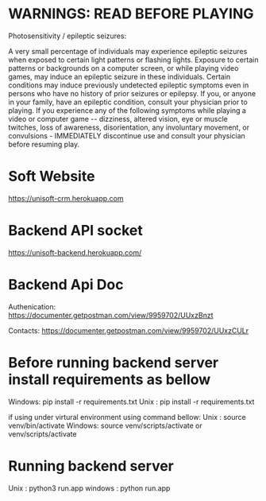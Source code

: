 # WARNINGS: READ BEFORE PLAYING

Photosensitivity / epileptic seizures:

A very small percentage of individuals may experience epileptic seizures when exposed to certain light patterns or flashing lights. Exposure to certain patterns or backgrounds on a computer screen, or while playing video games, may induce an epileptic seizure in these individuals. Certain conditions may induce previously undetected epileptic symptoms even in persons who have no history of prior seizures or epilepsy. If you, or anyone in your family, have an epileptic condition, consult your physician prior to playing. If you experience any of the following symptoms while playing a video or computer game -- dizziness, altered vision, eye or muscle twitches, loss of awareness, disorientation, any involuntary movement, or convulsions - IMMEDIATELY discontinue use and consult your physician before resuming play.

# Soft Website
https://unisoft-crm.herokuapp.com

# Backend API socket
https://unisoft-backend.herokuapp.com/

# Backend Api Doc
Authenication: https://documenter.getpostman.com/view/9959702/UUxzBnzt

Contacts: https://documenter.getpostman.com/view/9959702/UUxzCULr


# Before running backend server install requirements as bellow

Windows: pip install -r requirements.txt
Unix   : pip install -r requirements.txt

if using under virtural environment using command bellow:
Unix   : source venv/bin/activate
Windows: source venv/scripts/activate  or  venv/scripts/activate

# Running backend server

Unix    : python3 run.app
windows : python run.app
